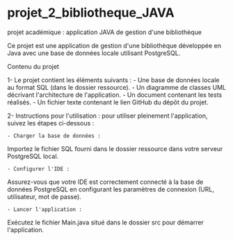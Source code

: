 # projet_2_bibliotheque_JAVA
projet académique : application JAVA de gestion d'une bibliothèque 

Ce projet est une application de gestion d'une bibliothèque développée en Java avec une base de données locale utilisant PostgreSQL.

Contenu du projet

1- Le projet contient les éléments suivants :
    - Une base de données locale au format SQL (dans le dossier ressource).
    - Un diagramme de classes UML décrivant l'architecture de l'application.
    - Un document contenant les tests réalisés.
    - Un fichier texte contenant le lien GitHub du dépôt du projet.
  
2- Instructions pour l'utilisation : pour utiliser pleinement l'application, suivez les étapes ci-dessous :

    - Charger la base de données :
Importez le fichier SQL fourni dans le dossier ressource dans votre serveur PostgreSQL local.

    - Configurer l'IDE :
Assurez-vous que votre IDE est correctement connecté à la base de données PostgreSQL en configurant les paramètres de connexion (URL, utilisateur, mot de passe).

    - Lancer l'application :
Exécutez le fichier Main.java situé dans le dossier src pour démarrer l'application.
